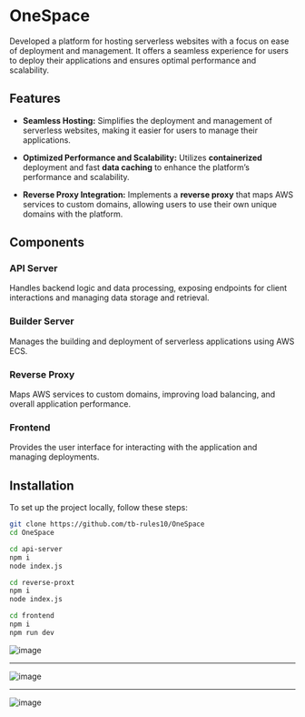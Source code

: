 # OneSpace
Developed a platform for hosting serverless websites with a focus on ease of deployment and management. It offers a seamless experience for users to deploy their applications and ensures optimal performance and scalability.

## Features

- **Seamless Hosting:** Simplifies the deployment and management of serverless websites, making it easier for users to manage their applications.
  
- **Optimized Performance and Scalability:** Utilizes **containerized** deployment and fast **data caching** to enhance the platform’s performance and scalability.

- **Reverse Proxy Integration:** Implements a **reverse proxy** that maps AWS services to custom domains, allowing users to use their own unique domains with the platform.

## Components

### API Server
Handles backend logic and data processing, exposing endpoints for client interactions and managing data storage and retrieval.

### Builder Server
Manages the building and deployment of serverless applications using AWS ECS.

### Reverse Proxy
Maps AWS services to custom domains, improving load balancing, and overall application performance.

### Frontend
Provides the user interface for interacting with the application and managing deployments.

## Installation

To set up the project locally, follow these steps:

```bash
git clone https://github.com/tb-rules10/OneSpace
cd OneSpace

cd api-server
npm i 
node index.js

cd reverse-proxt
npm i
node index.js

cd frontend
npm i
npm run dev
```
![image](https://github.com/user-attachments/assets/182d0192-a813-44e2-be30-be50f91ab952)
<hr/>

![image](https://github.com/user-attachments/assets/4ea6d5c2-d1b5-4caf-b316-13e8b76e4011)
<hr/>

![image](https://github.com/user-attachments/assets/dc1b372f-6a62-43d8-837b-df7035b6935d)

